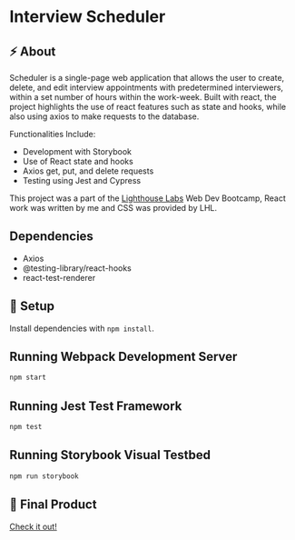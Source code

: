 # Interview Scheduler

## ⚡️ About

Scheduler is a single-page web application that allows the user to create, delete, and edit interview appointments with predetermined interviewers, within a set number of hours within the work-week. Built with react, the project highlights the use of react features such as state and hooks, while also using axios to make requests to the database.

Functionalities Include:
  - Development with Storybook
  - Use of React state and hooks
  - Axios get, put, and delete requests
  - Testing using Jest and Cypress

This project was a part of the [Lighthouse Labs](#https://www.lighthouselabs.ca/) Web Dev Bootcamp, React work was written by me and CSS was provided by LHL.

## Dependencies

  - Axios
  - @testing-library/react-hooks
  - react-test-renderer

## 📀 Setup

Install dependencies with `npm install`.

## Running Webpack Development Server

```sh
npm start
```

## Running Jest Test Framework

```sh
npm test
```

## Running Storybook Visual Testbed

```sh
npm run storybook
```

## 📸 Final Product 

[Check it out!](#https://media.giphy.com/media/1CGq1nd3Vlj8t38eaZ/giphy.gif)